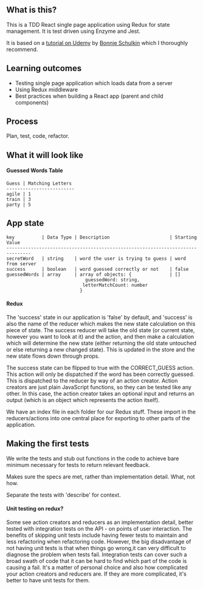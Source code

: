 ## What is this?

This is a TDD React single page application using Redux for state management. It is test driven using Enzyme and Jest.

It is based on a [tutorial on Udemy](https://www.udemy.com/react-testing-with-jest-and-enzyme/) by [Bonnie Schulkin](https://github.com/flyrightsister) which I thoroughly recommend.

## Learning outcomes

* Testing single page application which loads data from a server
* Using Redux middleware
* Best practices when building a React app (parent and child components)

## Process

Plan, test, code, refactor.

## What it will look like

#### Guessed Words Table

```
Guess | Matching Letters
-------------------------
agile | 1
train | 3
party | 5
```

## App state
```
key          | Data Type | Description                      | Starting Value   
-------------------------------------------------------------------------------
secretWord   | string    | word the user is trying to guess | word from server 
success      | boolean   | word guessed correctly or not    | false            
guessedWords | array     | array of objects: {              | []               
                             guessedWord: string,                              
                            letterMatchCount: number                           
                           }                                                   
```

#### Redux
The 'success' state in our application is 'false' by default, and 'success' is also the name of the reducer which makes the new state calculation on this piece of state. The success reducer will take the old state (or current state, however you want to look at it) and the action, and then make a calculation which will determine the new state (either returning the old state untouched or else returning a new changed state). This is updated in the store and the new state flows down through props.

The success state can be flipped to true with the CORRECT_GUESS action. This action will only be dispatched if the word has been correctly guessed. This is dispatched to the reducer by way of an action creator. Action creators are just plain JavaScript functions, so they can be tested like any other. In this case, the action creator takes an optional input and returns an output (which is an object which represents the action itself).

We have an index file in each folder for our Redux stuff. These import in the reducers/actions into one central place for exporting to other parts of the application.

## Making the first tests

We write the tests and stub out functions in the code to achieve bare minimum necessary for tests to return relevant feedback.

Makes sure the specs are met, rather than implementation detail. What, not how.

Separate the tests with 'describe' for context.

#### Unit testing on redux?

Some see action creators and reducers as an implementation detail, better tested with integration tests on the API - on points of user interaction. The benefits of skipping unit tests include having fewer tests to maintain and less refactoring when refactoring code. However, the big disadvantage of not having unit tests is that when things go wrong,it can very difficult to diagnose the problem when tests fail. Integration tests can cover such a broad swath of code that it can be hard to find which part of the code is causing a fail. It's a matter of personal choice and also how complicated your action creators and reducers are. If they are more complicated, it's better to have unit tests for them.


